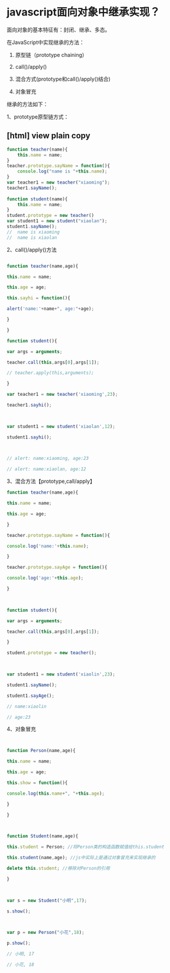# javascript面向对象中继承实现？

面向对象的基本特征有：封闭、继承、多态。

在JavaScript中实现继承的方法：

1. 原型链（prototype chaining）

2. call()/apply()

3. 混合方式(prototype和call()/apply()结合)

4. 对象冒充

继承的方法如下：

1、prototype原型链方式：

 

[html] view plain copy
--------------------- 

```js
function teacher(name){  
    this.name = name;  
}  
teacher.prototype.sayName = function(){  
    console.log("name is "+this.name);  
}  
var teacher1 = new teacher("xiaoming");  
teacher1.sayName();  
  
function student(name){  
    this.name = name;  
}  
student.prototype = new teacher()  
var student1 = new student("xiaolan");  
student1.sayName();  
//  name is xiaoming  
//  name is xiaolan  
```

2、call()/apply()方法

```

```

```js
function teacher(name,age){

this.name = name;

this.age = age;

this.sayhi = function(){

alert('name:'+name+", age:"+age);

}

}

function student(){

var args = arguments;

teacher.call(this,args[0],args[1]);

// teacher.apply(this,arguments);

}

var teacher1 = new teacher('xiaoming',23);

teacher1.sayhi();

 

var student1 = new student('xiaolan',12);

student1.sayhi();

 

// alert: name:xiaoming, age:23

// alert: name:xiaolan, age:12
```



3、混合方法【prototype,call/apply】

```js
function teacher(name,age){

this.name = name;

this.age = age;

}

teacher.prototype.sayName = function(){

console.log('name:'+this.name);

}

teacher.prototype.sayAge = function(){

console.log('age:'+this.age);

}

 

function student(){

var args = arguments;

teacher.call(this,args[0],args[1]);

}

student.prototype = new teacher();

 

var student1 = new student('xiaolin',23);

student1.sayName();

student1.sayAge();

// name:xiaolin

// age:23


```

4、对象冒充

```js


function Person(name,age){

this.name = name;

this.age = age;

this.show = function(){

console.log(this.name+", "+this.age);

}

}

 

function Student(name,age){

this.student = Person; //将Person类的构造函数赋值给this.student

this.student(name,age); //js中实际上是通过对象冒充来实现继承的

delete this.student; //移除对Person的引用

}

 

var s = new Student("小明",17);

s.show();

 

var p = new Person("小花",18);

p.show();

// 小明, 17

// 小花, 18
```




